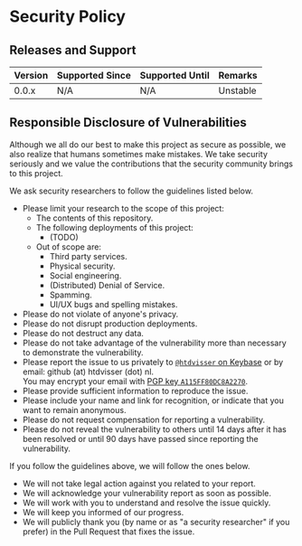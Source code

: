 # Security Policy

## Releases and Support

| Version | Supported Since | Supported Until | Remarks  |
| ------- | --------------- | --------------- | -------- |
| 0.0.x   | N/A             | N/A             | Unstable |

## Responsible Disclosure of Vulnerabilities

Although we all do our best to make this project as secure as possible, we also
realize that humans sometimes make mistakes. We take security seriously and we
value the contributions that the security community brings to this project.

We ask security researchers to follow the guidelines listed below.

- Please limit your research to the scope of this project:
  - The contents of this repository.
  - The following deployments of this project:
    - (TODO)
  - Out of scope are:
    - Third party services.
    - Physical security.
    - Social engineering.
    - (Distributed) Denial of Service.
    - Spamming.
    - UI/UX bugs and spelling mistakes.
- Please do not violate of anyone's privacy.
- Please do not disrupt production deployments.
- Please do not destruct any data.
- Please do not take advantage of the vulnerability more than necessary to
  demonstrate the vulnerability.
- Please report the issue to us privately to [`@htdvisser` on Keybase](https://keybase.io/htdvisser)
  or by email: github (at) htdvisser (dot) nl.  
  You may encrypt your email with [PGP key `A115FF80DC8A2270`](https://keybase.io/htdvisser/pgp_keys.asc).
- Please provide sufficient information to reproduce the issue.
- Please include your name and link for recognition, or indicate that you want
  to remain anonymous.
- Please do not request compensation for reporting a vulnerability.
- Please do not reveal the vulnerability to others until 14 days after it has
  been resolved or until 90 days have passed since reporting the vulnerability.

If you follow the guidelines above, we will follow the ones below.

- We will not take legal action against you related to your report.
- We will acknowledge your vulnerability report as soon as possible.
- We will work with you to understand and resolve the issue quickly.
- We will keep you informed of our progress.
- We will publicly thank you (by name or as "a security researcher" if you prefer)
  in the Pull Request that fixes the issue.
